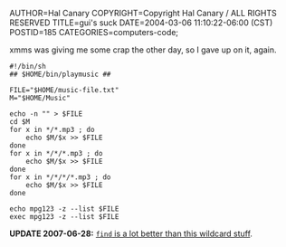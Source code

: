AUTHOR=Hal Canary
COPYRIGHT=Copyright Hal Canary / ALL RIGHTS RESERVED
TITLE=gui's suck
DATE=2004-03-06 11:10:22-06:00 (CST)
POSTID=185
CATEGORIES=computers-code;

xmms was giving me some crap the other day, so I gave up on it, again.

    
    #!/bin/sh
    ## $HOME/bin/playmusic ##
    
    FILE="$HOME/music-file.txt"
    M="$HOME/Music"
    
    echo -n "" > $FILE
    cd $M
    for x in */*.mp3 ; do
        echo $M/$x >> $FILE
    done
    for x in */*/*.mp3 ; do
        echo $M/$x >> $FILE
    done
    for x in */*/*/*.mp3 ; do
        echo $M/$x >> $FILE
    done
    
    echo mpg123 -z --list $FILE
    exec mpg123 -z --list $FILE
    

**UPDATE 2007-06-28:** [`find` is a lot better than this wildcard stuff](https://halcanary.org/vv/2006/11/23/665/).
